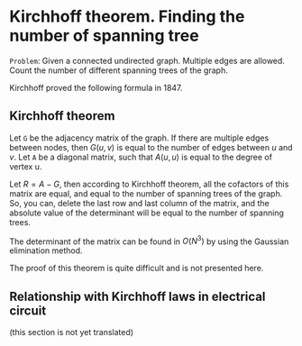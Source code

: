 <!--?title Kirchhoff theorem -->

# Kirchhoff theorem. Finding the number of spanning tree

`Problem`: Given a connected undirected graph. Multiple edges are allowed. Count the number of different spanning trees of the graph.

Kirchhoff proved the following formula in 1847.

## Kirchhoff theorem

Let `G` be the adjacency matrix of the graph. If there are multiple edges between nodes, then $G(u, v)$ is equal to the number of edges between $u$ and $v$. Let `A` be a diagonal matrix, such that $A(u, u)$ is equal to the degree of vertex u.

Let $R = A - G$, then according to Kirchhoff theorem, all the cofactors of this matrix are equal, and equal to the number of spanning trees of the graph. So, you can, delete the last row and last column of the matrix, and the absolute value of the determinant will be equal to the number of spanning trees.

The determinant of the matrix can be found in $O(N^3)$ by using the Gaussian elimination method.

The proof of this theorem is quite difficult and is not presented here.

## Relationship with Kirchhoff laws in electrical circuit

(this section is not yet translated)
